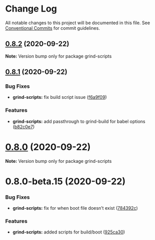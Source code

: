# Change Log

All notable changes to this project will be documented in this file.
See [Conventional Commits](https://conventionalcommits.org) for commit guidelines.

## [0.8.2](https://github.com/grindjs/grindjs/compare/v0.8.1...v0.8.2) (2020-09-22)

**Note:** Version bump only for package grind-scripts

## [0.8.1](https://github.com/grindjs/grindjs/compare/v0.8.0...v0.8.1) (2020-09-22)

### Bug Fixes

- **grind-scripts:** fix build script issue ([f6a9f09](https://github.com/grindjs/grindjs/commit/f6a9f09c886d66d7d5240ce9029864634c66f786))

### Features

- **grind-scripts:** add passthrough to grind-build for babel options ([b82c0e7](https://github.com/grindjs/grindjs/commit/b82c0e77557c4d113753da3a7ceb49a85bc63dea))

# [0.8.0](https://github.com/grindjs/grindjs/compare/v0.8.0-beta.15...v0.8.0) (2020-09-22)

**Note:** Version bump only for package grind-scripts

# 0.8.0-beta.15 (2020-09-22)

### Bug Fixes

- **grind-scripts:** fix for when boot file doesn’t exist ([784392c](https://github.com/grindjs/grindjs/commit/784392ca6a70bddaaba777173ba69d9f9f7a2bc5))

### Features

- **grind-scripts:** added scripts for build/boot ([925ca30](https://github.com/grindjs/grindjs/commit/925ca30355914940946d83ea7325ffdcd4f186f8))

